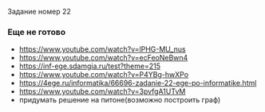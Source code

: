 Задание номер 22
### Еще не готово
- https://www.youtube.com/watch?v=lPHG-MU_nus
- https://www.youtube.com/watch?v=ecFeoNeBwn4
- https://inf-ege.sdamgia.ru/test?theme=215
- https://www.youtube.com/watch?v=P4YBg-hwXPo
- https://4ege.ru/informatika/66696-zadanie-22-ege-po-informatike.html
- https://www.youtube.com/watch?v=3pvfgA1UTvM
- придумать решение на питоне(возможно построить граф)
